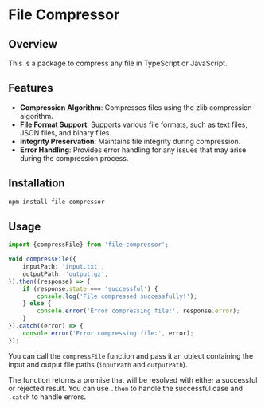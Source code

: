 # File Compressor

## Overview

This is a package to compress any file in TypeScript or JavaScript.


## Features

- **Compression Algorithm**: Compresses files using the zlib compression algorithm.
- **File Format Support**: Supports various file formats, such as text files, JSON files, and binary files.
- **Integrity Preservation**: Maintains file integrity during compression.
- **Error Handling**: Provides error handling for any issues that may arise during the compression process.

## Installation

```bash
npm install file-compressor
```

## Usage

```typescript
import {compressFile} from 'file-compressor';

void compressFile({
    inputPath: 'input.txt',
    outputPath: 'output.gz',
}).then((response) => {
    if (response.state === 'successful') {
        console.log('File compressed successfully!');
    } else {
        console.error('Error compressing file:', response.error);
    }
}).catch((error) => {
    console.error('Error compressing file:', error);
});
```

You can call the `compressFile` function and pass it an object containing the input and output file paths (`inputPath` and `outputPath`).

The function returns a promise that will be resolved with either a successful or rejected result. You can use `.then` to handle the successful case and `.catch` to handle errors.
